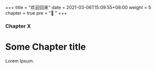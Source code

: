 +++
title = "欢迎回来"
date = 2021-03-06T15:09:55+08:00
weight = 5
chapter = true
pre = "<b>🎉 </b>"
+++

### Chapter X

# Some Chapter title

Lorem Ipsum.